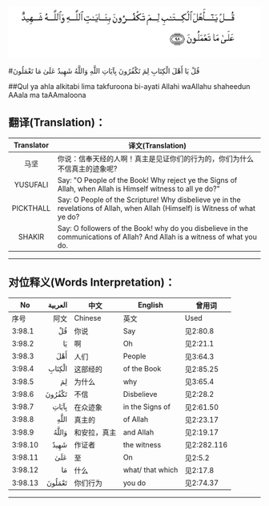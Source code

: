 ![003:098](images/003_098.gif)

#قُلْ يَا أَهْلَ الْكِتَابِ لِمَ تَكْفُرُونَ بِآيَاتِ اللَّهِ وَاللَّهُ شَهِيدٌ عَلَىٰ مَا تَعْمَلُونَ 

##Qul ya ahla alkitabi lima takfuroona bi-ayati Allahi waAllahu shaheedun AAala ma taAAmaloona 

## 翻译(Translation)：

| Translator | 译文(Translation)                                            |
| :--------: | ------------------------------------------------------------ |
|    马坚    | 你说：信奉天经的人啊！真主是见证你们的行为的，你们为什么不信真主的迹象呢? |
|  YUSUFALI  | Say: "O People of the Book! Why reject ye the Signs of Allah, when Allah is Himself witness to all ye do?" |
| PICKTHALL  | Say: O People of the Scripture! Why disbelieve ye in the revelations of Allah, when Allah (Himself) is Witness of what ye do? |
|   SHAKIR   | Say: O followers of the Book! why do you disbelieve in the communications of Allah? And Allah is a witness of what you do. |

---

## 对位释义(Words Interpretation)：

| No   | العربية | 中文    | English | 曾用词 |
| ---- | ------: | ------- | ------- | ------ |
| 序号 |    阿文 | Chinese | 英文    | Used   |
| 3:98.1  | قُلْ     | 你说         | Say              | 见2:80.8    |
| 3:98.2  | يَا     | 啊           | Oh               | 见2:21.1    |
| 3:98.3  | أَهْلَ    | 人们         | People           | 见3:64.3    |
| 3:98.4  | الْكِتَابِ | 这部经的     | of the Book      | 见2:85.25   |
| 3:98.5  | لِمَ     | 为什么       | why              | 见3:65.4    |
| 3:98.6  | تَكْفُرُونَ | 不信         | Disbelieve       | 见2:28.2    |
| 3:98.7  | بِآيَاتِ  | 在众迹象     | in the Signs of  | 见2:61.50   |
| 3:98.8  |    اللَّهِ | 真主的       | of Allah         | 见2:23.17   |
| 3:98.9  | وَاللَّهُ  | 和安拉，真主 | and Allah        | 见2:19.17   |
| 3:98.10 | شَهِيدٌ   | 作证者       | the witness      | 见2:282.116 |
| 3:98.11 | عَلَىٰ    | 至           | On               | 见2:5.2     |
| 3:98.12 | مَا     | 什么         | what/ that which | 见2:17.8    |
| 3:98.13 | تَعْمَلُونَ | 你们行为     | you do           | 见2:74.37   |

---
